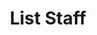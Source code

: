 ---
title: List Staff
excerpt: Returns a list of all Staff
api:
  file: sycle.json
  operationId: staffIndex
hidden: false
---